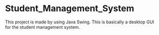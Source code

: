 # Student_Management_System
 This project is made by using Java Swing. This is basically a desktop GUI for the student management system.
